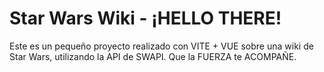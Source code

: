 # Star Wars Wiki - ¡HELLO THERE!

Este es un pequeño proyecto realizado con VITE + VUE sobre una wiki de Star Wars, utilizando la API de SWAPI. Que la FUERZA te ACOMPAÑE.
